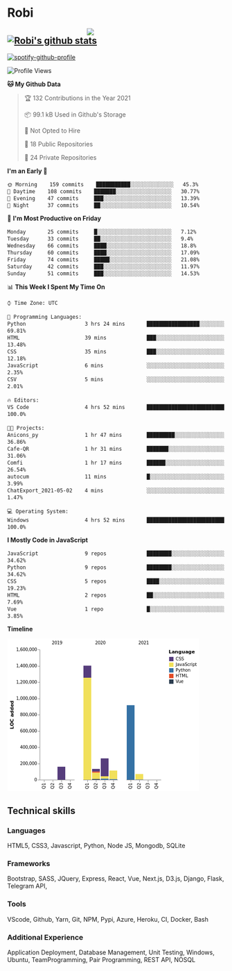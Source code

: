 # Robi

<img align='right' src='https://thumbs.gfycat.com/BleakGorgeousAmoeba-size_restricted.gif' width='320'>

[![Robi's github stats](https://github-readme-stats-lime-theta.vercel.app/api?username=robimez&count_private=true&show_icons=true&theme=dark)](https://github.com/RobiMez/github-readme-stats)
---

[![spotify-github-profile](https://spotify-github-profile.vercel.app/api/view?uid=vy6ne4sn1wcemvxhp0qti58n5&cover_image=true&theme=novatorem)](https://spotify-github-profile.vercel.app/api/view?uid=vy6ne4sn1wcemvxhp0qti58n5&redirect=true)



<!--START_SECTION:waka-->
![Profile Views](http://img.shields.io/badge/Profile%20Views-0-blue)

**🐱 My Github Data** 

> 🏆 132 Contributions in the Year 2021
 > 
> 📦 99.1 kB Used in Github's Storage 
 > 
> 🚫 Not Opted to Hire
 > 
> 📜 18 Public Repositories 
 > 
> 🔑 24 Private Repositories  
 > 
**I'm an Early 🐤** 

```text
🌞 Morning    159 commits    ███████████░░░░░░░░░░░░░░   45.3% 
🌆 Daytime    108 commits    ███████░░░░░░░░░░░░░░░░░░   30.77% 
🌃 Evening    47 commits     ███░░░░░░░░░░░░░░░░░░░░░░   13.39% 
🌙 Night      37 commits     ██░░░░░░░░░░░░░░░░░░░░░░░   10.54%

```
📅 **I'm Most Productive on Friday** 

```text
Monday       25 commits     █░░░░░░░░░░░░░░░░░░░░░░░░   7.12% 
Tuesday      33 commits     ██░░░░░░░░░░░░░░░░░░░░░░░   9.4% 
Wednesday    66 commits     ████░░░░░░░░░░░░░░░░░░░░░   18.8% 
Thursday     60 commits     ████░░░░░░░░░░░░░░░░░░░░░   17.09% 
Friday       74 commits     █████░░░░░░░░░░░░░░░░░░░░   21.08% 
Saturday     42 commits     ███░░░░░░░░░░░░░░░░░░░░░░   11.97% 
Sunday       51 commits     ███░░░░░░░░░░░░░░░░░░░░░░   14.53%

```


📊 **This Week I Spent My Time On** 

```text
⌚︎ Time Zone: UTC

💬 Programming Languages: 
Python                   3 hrs 24 mins       █████████████████░░░░░░░░   69.81% 
HTML                     39 mins             ███░░░░░░░░░░░░░░░░░░░░░░   13.48% 
CSS                      35 mins             ███░░░░░░░░░░░░░░░░░░░░░░   12.18% 
JavaScript               6 mins              ░░░░░░░░░░░░░░░░░░░░░░░░░   2.35% 
CSV                      5 mins              ░░░░░░░░░░░░░░░░░░░░░░░░░   2.01%

🔥 Editors: 
VS Code                  4 hrs 52 mins       █████████████████████████   100.0%

🐱‍💻 Projects: 
Anicons_py               1 hr 47 mins        █████████░░░░░░░░░░░░░░░░   36.86% 
Cafe-QR                  1 hr 31 mins        ███████░░░░░░░░░░░░░░░░░░   31.06% 
Comfi                    1 hr 17 mins        ██████░░░░░░░░░░░░░░░░░░░   26.54% 
autocum                  11 mins             █░░░░░░░░░░░░░░░░░░░░░░░░   3.99% 
ChatExport_2021-05-02    4 mins              ░░░░░░░░░░░░░░░░░░░░░░░░░   1.47%

💻 Operating System: 
Windows                  4 hrs 52 mins       █████████████████████████   100.0%

```

**I Mostly Code in JavaScript** 

```text
JavaScript               9 repos             ████████░░░░░░░░░░░░░░░░░   34.62% 
Python                   9 repos             ████████░░░░░░░░░░░░░░░░░   34.62% 
CSS                      5 repos             ████░░░░░░░░░░░░░░░░░░░░░   19.23% 
HTML                     2 repos             ██░░░░░░░░░░░░░░░░░░░░░░░   7.69% 
Vue                      1 repo              █░░░░░░░░░░░░░░░░░░░░░░░░   3.85%

```


**Timeline**

![Chart not found](https://raw.githubusercontent.com/RobiMez/RobiMez/master/charts/bar_graph.png) 


<!--END_SECTION:waka-->

## Technical skills

### Languages

HTML5, CSS3, Javascript, Python, Node JS, Mongodb, SQLite

### Frameworks

Bootstrap, SASS, JQuery, Express, React, Vue, Next.js,
D3.js, Django, Flask, Telegram API,

### Tools

VScode, Github, Yarn, Git, NPM, Pypi, Azure, Heroku, CI, Docker, Bash

### Additional Experience

Application Deployment, Database Management, Unit Testing, Windows, Ubuntu, TeamProgramming, Pair Programming, REST API, NOSQL
